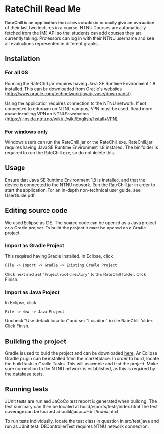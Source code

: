 # RateChill Read Me

RateChill is an application that allows students to easily give an 
evaluation of their last two lectures in a course. NTNU Courses are 
automatically fetched from the IME API so that students can add courses 
they are currently taking. Professors can log in with their NTNU username 
and see all evaluations represented in different graphs.


## Installation

### For all OS
Running the RateChill.jar requires having Java SE Runtime Environment 1.8
installed. This can be downloaded from Oracle's websites
(http://www.oracle.com/technetwork/java/javase/downloads/).

Using the application requires connection to the NTNU network.
If not connected to eduroam on NTNU campus, VPN must be used. 
Read more about installing VPN on NTNU's websites
(https://innsida.ntnu.no/wiki/-/wiki/English/Install+VPN).

### For windows only
Windows users can run the RateChill.jar or the RateChill.exe. RateChill.jar
requires having Java SE Runtime Environment 1.8 installed. The bin
folder is required to run the RateChill.exe, so do not delete this.


## Usage
Ensure that Java SE Runtime Environment 1.8 is installed, and that the
device is connected to the NTNU network. 
Run the RateChill.jar in order to start the application.
For an in-depth non-technical user guide, see UserGuide.pdf.


## Editing source code
We used Eclipse as IDE. The source code can be opened as a Java project
or a Gradle project. To build the project it must be opened as a Gradle
project.

### Import as Gradle Project
This required having Gradle installed.
In Eclipse, click

	File -> Import -> Gradle -> Existing Gradle Project

Click next and set "Project root directory"
to the RateChill folder. Click Finish. 

### Import as Java Project
In Eclipse, click

	File -> New -> Java Project

Uncheck "Use default location" and set "Location" to the RateChill
folder. Click Finish.

## Building the project
Gradle is used to build the project and can be downloaded 
[here](https://gradle.org/install).
An Eclipse Gradle plugin can be installed from the marketplace.
In order to build, locate the build task in Gradle Tasks.
This will assemble and test the project. Make sure connection to the 
NTNU network is established, as this is required by the database tests. 


## Running tests
JUnit tests are run and JaCoCo test report is generated when building.
The test summary can then be located at build/reports/tests/index.html
The test coverage can be located at build/jacocoHtml/index.html

To run tests individually, locate the test class in question in
src/test/java and run as JUnit test.
DBControllerTest requires NTNU network connection.

